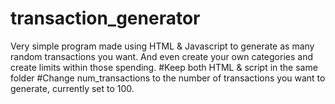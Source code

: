 # transaction_generator
Very simple program made using HTML &amp; Javascript to generate as many random transactions you want. And even create your own categories and create limits within those spending. 
#Keep both HTML & script in the same folder
#Change num_transactions to the number of transactions you want to generate, currently set to 100.

